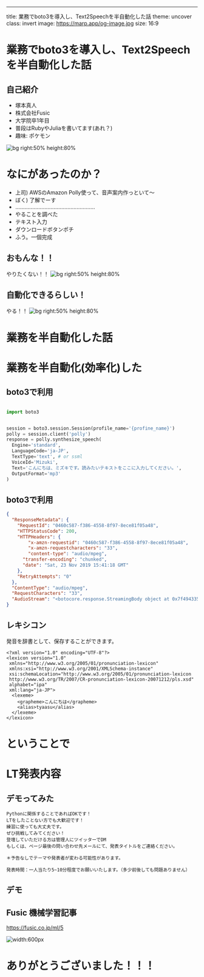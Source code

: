 ---

title: 業務でboto3を導入し、Text2Speechを半自動化した話
theme: uncover
class: invert
image: https://marp.app/og-image.jpg
size: 16:9


# 業務でboto3を導入し、Text2Speechを半自動化した話

## 自己紹介
- 塚本真人
- 株式会社Fusic
- 大学院卒1年目
- 普段はRubyやJuliaを書いてます(あれ？)
- 趣味: ポケモン

![bg right:50% height:80%](img/49139020)

# なにがあったのか？
* 上司) AWSのAmazon Polly使って、音声案内作っといて〜
* ぼく) 了解でーす
* ....................................................
* やることを調べた
* テキスト入力
* ダウンロードボタンポチ
* ふう。一個完成

## おもんな！！
やりたくない！！
![bg right:50% height:80%](img/yaruki_nai_suit_man.png)

## 自動化できるらしい！
やる！！
![bg right:50% height:80%](img/yaruki_aru_suit_man.png)

# 業務を半自動化した話

# 業務を半自動化(効率化)した

## boto3で利用

```py

import boto3


session = boto3.session.Session(profile_name='{profine_name}')
polly = session.client('polly')
response = polly.synthesize_speech(
  Engine='standard',
  LanguageCode='ja-JP',
  TextType='text', # or ssml
  VoiceId='Mizuki',
  Text='こんにちは、ミズキです。読みたいテキストをここに入力してください。',
  OutputFormat='mp3'
)
```

## boto3で利用

```json
{
  "ResponseMetadata": {
    "RequestId": "0460c587-f386-4558-8f97-8ece81f05a48",
    "HTTPStatusCode": 200,
    "HTTPHeaders": {
    	"x-amzn-requestid": "0460c587-f386-4558-8f97-8ece81f05a48",
    	"x-amzn-requestcharacters": "33",
    	"content-type": "audio/mpeg",
   	  "transfer-encoding": "chunked",
      "date": "Sat, 23 Nov 2019 15:41:18 GMT"
    },
    "RetryAttempts": "0"
  },
  "ContentType": "audio/mpeg",
  "RequestCharacters": "33",
  "AudioStream": "<botocore.response.StreamingBody object at 0x7f4943354fa0>"
}
```

## レキシコン

発音を辞書として、保存することができます。

```
<?xml version="1.0" encoding="UTF-8"?>
<lexicon version="1.0"
 xmlns="http://www.w3.org/2005/01/pronunciation-lexicon"
 xmlns:xsi="http://www.w3.org/2001/XMLSchema-instance"
 xsi:schemaLocation="http://www.w3.org/2005/01/pronunciation-lexicon
 http://www.w3.org/TR/2007/CR-pronunciation-lexicon-20071212/pls.xsd"
 alphabet="ipa"
 xml:lang="ja-JP">
  <lexeme>
    <grapheme>こんにちは</grapheme>
    <alias>tyaasu</alias>
  </lexeme>
</lexicon>

```

# ということで

# LT発表内容

## デモってみた

```
Pythonに関係することであればOKです！
LTをしたことない方でも大歓迎です！
練習に使っても大丈夫です。
ぜひ挑戦してみてください！
登壇していただける方は管理人にツイッターでDM
もしくは、ページ最後の問い合わせ先メールにて、発表タイトルをご連絡ください。

＊予告なしでテーマや発表者が変わる可能性があります。

発表時間：一人当たり5~10分程度でお願いいたします。（多少前後しても問題ありません）

```

## デモ

## Fusic 機械学習記事
https://fusic.co.jp/ml/5

![width:600px](img/polly.png)


# ありがとうございました！！！
